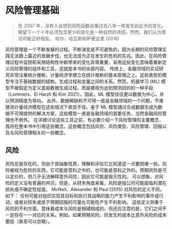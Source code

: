# 风险管理基础

> 在 2007 年，没有人会想到风险函数会像过去八年一样发生如此大的变化。期望下一个十年必须包含更少的变化是一种自然的诱惑。然而，我们认为情况可能正好相反。
> 哈尔、哈瓦斯和萨曼达里 (2016)

风险管理是一个不断发展的过程。不断演变是不可避免的，因为长期的风险管理实践无法跟上最近的发展步伐，也无法成为正在发生的危机的先兆。因此，在风险管理过程中监控和采用结构性中断带来的变化非常重要。采用这些变化意味着重新定义风险管理的组件和工具，这就是本书的全部内容。
传统上，金融领域的实证研究非常注重统计推断。计量经济学建立在统计推断的基本原理之上。这些类型的模型专注于基础数据的结构，生成过程和变量之间的关系。然而，机器学习 (ML) 模型不被假定为定义底层数据生成过程，而是被视为达到预测目的的一种手段（Lommers、El Harzli 和 Kim 2021）。因此，ML 模型往往更以数据为中心，并以预测精度为导向。
此外，数据稀缺和不可用一直是金融领域的一个问题，不难猜测计量经济模型在这些情况下表现不佳。鉴于 ML 模型通过合成数据生成为数据不可用提供的解决方案，这些模型一直是金融领域的首要任务，当然金融风险管理也不例外。
在详细讨论这些工具之前，有必要介绍一下风险管理的主要概念，我将在整本书中引用这些概念。这些概念包括风险、风险类型、风险管理、回报以及与风险管理相关的一些概念。

## 风险

风险总是存在的，但由于其抽象性质，理解和评估它比知道这一点要困难一些。风险被视为危险的东西，它可能是意料之中的，也可能是意料之外的。预期风险是可以定价的，但几乎无法解释意外风险，因此它可能是毁灭性的。
可以想象，对风险的定义没有普遍的共识。但是，从财务角度来看，风险是指公司可能面临的潜在损失或不确定性程度。 McNeil、Alexander 和 Paul (2015) 对风险的定义不同，如下：
任何可能对组织实现其目标和执行其战略的能力产生不利影响的事件或行动，或者对损失或低于预期回报的可量化可能性产生不利影响。
这些定义侧重于风险的不利方面，意味着成本与风险是相辅相成的，但还应注意的是，它们之间不一定存在一一对应的关系。例如，如果预期风险，则发生的成本比意外风险的成本要低（甚至可以忽略）。